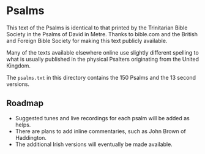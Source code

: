 # Psalms

This text of the Psalms is identical to that printed by the Trinitarian Bible Society in the Psalms of David in Metre. Thanks to bible.com and the British and Foreign Bible Society for making this text publicly available.

Many of the texts available elsewhere online use slightly different spelling to what is usually published in the physical Psalters originating from the United Kingdom.

The `psalms.txt` in this directory contains the 150 Psalms and the 13 second versions.

## Roadmap

* Suggested tunes and live recordings for each psalm will be added as helps.
* There are plans to add inline commentaries, such as John Brown of Haddington.
* The additional Irish versions will eventually be made available.
